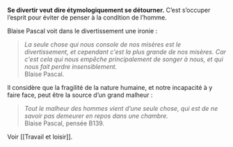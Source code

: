 **Se divertir veut dire étymologiquement se détourner.** C’est s’occuper l’esprit pour éviter de penser à la condition de l’homme.

Blaise Pascal voit dans le divertissement une ironie :

>*La seule chose qui nous console de nos misères est le divertissement, et cependant c'est la plus grande de nos misères. Car c'est cela qui nous empêche principalement de songer à nous, et qui nous fait perdre insensiblement.*<br/>
>Blaise Pascal. 

Il considère que la fragilité de la nature humaine, et notre incapacité à y faire face, peut être la source d’un grand malheur :

>*Tout le malheur des hommes vient d’une seule chose, qui est de ne savoir pas demeurer en repos dans une chambre.*<br/>
>Blaise Pascal, pensée B139. 

Voir [[Travail et loisir]].